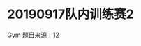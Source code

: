 # 20190917队内训练赛2
[Gym](http://codeforces.com/gym/253110)
题目来源：[1](http://codeforces.com/contest/1209)[2](http://codeforces.com/contest/1205)
